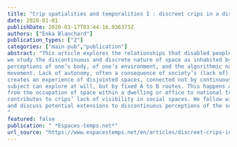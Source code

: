 ```yaml
---
title: "Crip spatialities and temporalities I : discreet crips in a discrete world"
date: 2020-01-01
publishDate: 2020-03-17T03:44:16.936373Z
authors: ["Enka Blanchard"]
publication_types: ["2"]
categories: ["main-pub","publication"]
abstract: "This article explores the relationships that disabled people have with the space surrounding them. Extending Jacques Lévy’s work on various non-Euclidean spatialities,
we study the discontinuous and discrete nature of space as inhabited by disabled people, with a focus on people with physical impairments. We start at a local scale, with
perceptions of one’s body, of one’s environment, and the algorithmic nature of conscious
movement. Lack of autonomy, often a consequence of society’s (lack of) accessibility,
creates an experience of disjointed spaces, connected not by continuous paths which the
subject can explore at will, but by fixed A to B routes. This happens at multiple levels,
from the occupation of space within a dwelling or office to national travel patterns, and
contributes to crips’ lack of visibility in social spaces. We follow with a study of discontinuities and discreteness in the perception of time, with an analysis of spoon theory,
and discuss potential extensions to discontinuous perceptions of the self.
"
featured: false
publication: " *Espaces-temps.net*"
url_source: "https://www.espacestemps.net/en/articles/discreet-crips-in-a-discrete-world-spatialities-and-temporalities-of-disability/"
---
```


